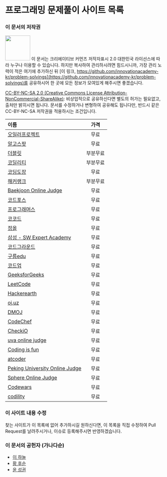 # 프로그래밍 문제풀이 사이트 목록
### 이 문서의 저작권 

<img src="https://mirrors.creativecommons.org/presskit/buttons/88x31/png/by-nc-sa.png" width="80px"></img> 
이 문서는 크리에이티브 커먼즈 저작자표시 2.0 대한민국 라이선스에 따라 
누구나 이용할 수 있습니다. 하지만 복사하여 관리하시려면 힘드시니까,
가장 관리 노력이 적은 여기에 추가하신 뒤 [이 링크, https://github.com/innovationacademy-kr/problem-solvings](https://github.com/innovationacademy-kr/problem-solvings)를 
공유하시어 한 곳에 모든 정보가 모여있게 해주시면 좋겠습니다. 

[CC-BY-NC-SA 2.0 (Creative Commons License Attribution-NonCommercial-ShareAlike)](https://creativecommons.org/licenses/by-nc-sa/2.0/): 
비상업적으로 공유하신다면 별도의 허가는 필요없고, 출처만 밝히시면 됩니다.
문서를 수정하거나 변형하여 공유해도 됩니다만, 반드시 같은 CC-BY-NC-SA
저작권을 적용하시는 조건입니다.

| 이름 | 가격 |
| :- | :-: |
| [오일러프로젝트](http://euler.synap.co.kr/) | 무료 |
| [알고스팟](https://algospot.com/) | 무료 |
| [더블릿](59.23.113.171/index.php) | 부분무료 |
| [코딜리티](https://codility.com/) | 부분무료 |
| [코딩도장](http://codingdojang.com/) | 무료 |
| [해커랭크](https://www.hackerrank.com/) | 부분무료 |
| [Baekjoon Online Judge](https://www.acmicpc.net/) | 무료 |
| [코드포스](https://codeforces.com) | 무료 |
| [프로그래머스](https://programmers.co.kr/) | 무료 |
| [코코드](https://cocode.dev/ko/home/) | 무료 |
| [정올](http://www.jungol.co.kr/) | 무료 |
| [삼성 - SW Expert Academy](https://swexpertacademy.com/main/main.do) | 무료 |
| [코드그라운드](https://www.codeground.org/) | 무료 |
| [구름edu](https://edu.goorm.io/) | 무료 |
| [코드업](https://codeup.kr/index.php) | 무료 |
| [GeeksforGeeks](https://www.geeksforgeeks.org/) | 무료 |
| [LeetCode](https://leetcode.com/) | 무료 |
| [Hackerearth](https://www.hackerearth.com/challenges/) | 무료 |
| [oj.uz](https://oj.uz/) | 무료 |
| [DMOJ](https://dmoj.ca/) | 무료 |
| [CodeChef](https://www.codechef.com/) | 무료 |
| [CheckiO](https://checkio.org/) | 무료 |
| [uva online judge](https://uva.onlinejudge.org/) | 무료 |
| [Coding is fun](http://codingfun.net/onlinejudge/) | 무료 |
| [atcoder](https://atcoder.jp/) | 무료 |
| [Peking University Online Judge](http://poj.org/) | 무료 |
| [Sphere Online Judge](https://www.spoj.com/) | 무료 |
| [Codewars](https://www.codewars.com/) | 무료 |
| [codility](https://app.codility.com/programmers/) | 무료 |

### 이 사이트 내용 수정

찾는 사이트가 이 목록에 없어 추가하시길 원하신다면,
이 목록을 직접 수정하여 Pull Request를 날려주시거나, 이슈로 등록해주시면 반영하겠습니다.

### 이 문서의 공헌자 (가나다순)

* [이 하늘](mailto:lee.haneul@gmail.com)
* [황 후순](mailto:whosoonhwang@gmail.com)
* [윤 성권](mailto:keyakoto@gmail.com)

